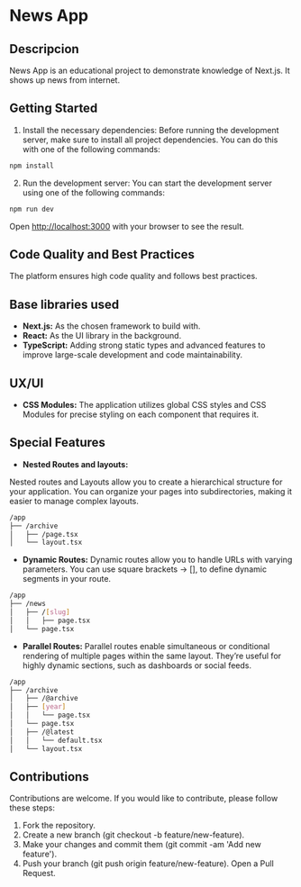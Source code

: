 # News App

## Descripcion

News App is an educational project to demonstrate knowledge of Next.js. It shows up news from internet.

## Getting Started

1. Install the necessary dependencies: Before running the development server, make sure to install all project dependencies. You can do this with one of the following commands:

```bash
npm install
```

2. Run the development server: You can start the development server using one of the following commands:

```bash
npm run dev
```

Open [http://localhost:3000](http://localhost:3000) with your browser to see the result.

## Code Quality and Best Practices

The platform ensures high code quality and follows best practices.

## Base libraries used

- **Next.js:** As the chosen framework to build with.
- **React:** As the UI library in the background.
- **TypeScript:** Adding strong static types and advanced features to improve large-scale development and code maintainability.

## UX/UI

- **CSS Modules:** The application utilizes global CSS styles and CSS Modules for precise styling on each component that requires it.

## Special Features

- **Nested Routes and layouts:**

Nested routes and Layouts allow you to create a hierarchical structure for your application. You can organize your pages into subdirectories, making it easier to manage complex layouts.

```bash
/app
├── /archive
│   ├── /page.tsx
│   └── layout.tsx
```

- **Dynamic Routes:**
  Dynamic routes allow you to handle URLs with varying parameters. You can use square brackets -> [], to define dynamic segments in your route.

```bash
/app
├── /news
│   ├── /[slug]
│   │   ├── page.tsx
│   └── page.tsx
```

- **Parallel Routes:**
  Parallel routes enable simultaneous or conditional rendering of multiple pages within the same layout. They’re useful for highly dynamic sections, such as dashboards or social feeds.

```bash
/app
├── /archive
│   ├── /@archive
│   ├── [year]
│   │   └── page.tsx
│   └── page.tsx
│   ├── /@latest
│   │   └── default.tsx
│   └── layout.tsx
```

## Contributions

Contributions are welcome. If you would like to contribute, please follow these steps:

1. Fork the repository.
2. Create a new branch (git checkout -b feature/new-feature).
3. Make your changes and commit them (git commit -am 'Add new feature').
4. Push your branch (git push origin feature/new-feature).
   Open a Pull Request.
